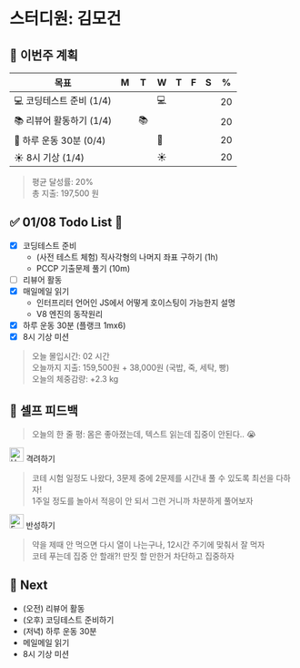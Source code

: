 # 스터디원: 김모건

## 🚀 이번주 계획

| 목표                     | M   | T   | W   | T   | F   | S   | %   |
| ------------------------ | --- | --- | --- | --- | --- | --- | --- |
| 💻 코딩테스트 준비 (1/4) |     |     | 💻  |     |     |     | 20  |
| 📚 리뷰어 활동하기 (1/4) |     | 📚  |     |     |     |     | 20  |
| 💪 하루 운동 30분 (0/4)  |     |     | 💪  |     |     |     | 20  |
| ☀️ 8시 기상 (1/4)        |     |     | ☀️  |     |     |     | 20  |

> 평균 달성률: 20% <br>
> 총 지출: 197,500 원 <br>

## ✅ 01/08 Todo List 🌅

- [x] 코딩테스트 준비
  - (사전 테스트 체험) 직사각형의 나머지 좌표 구하기 (1h)
  - PCCP 기출문제 풀기 (10m)
- [ ] 리뷰어 활동
- [x] 매일메일 읽기
  - 인터프리터 언어인 JS에서 어떻게 호이스팅이 가능한지 설명
  - V8 엔진의 동작원리
- [x] 하루 운동 30분 (플랭크 1mx6)
- [x] 8시 기상 미션

> 오늘 몰입시간: 02 시간<br>
> 오늘까지 지출: 159,500원 + 38,000원 (국밥, 죽, 세탁, 빵)<br>
> 오늘의 체중감량: +2.3 kg

## 🎉 셀프 피드백

> 오늘의 한 줄 평: 몸은 좋아졌는데, 텍스트 읽는데 집중이 안된다.. 😭

<img src="https://raw.githubusercontent.com/Tarikul-Islam-Anik/Animated-Fluent-Emojis/master/Emojis/Smilies/Hugging%20Face.png" alt="Hugging Face" width="25" height="25"> 격려하기</img>

> 코테 시험 일정도 나왔다, 3문제 중에 2문제를 시간내 풀 수 있도록 최선을 다하자! <br>
> 1주일 정도를 놀아서 적응이 안 되서 그런 거니까 차분하게 풀어보자 <br>

<img src="https://raw.githubusercontent.com/Tarikul-Islam-Anik/Animated-Fluent-Emojis/master/Emojis/Smilies/Face%20with%20Monocle.png" alt="Face with Monocle" width="25" height="25"> 반성하기</img>

> 약을 제때 안 먹으면 다시 열이 나는구나, 12시간 주기에 맞춰서 잘 먹자 <br>
> 코테 푸는데 집중 안 할래?! 딴짓 할 만한거 차단하고 집중하자 <br>

## 🌱 Next

- (오전) 리뷰어 활동
- (오후) 코딩테스트 준비하기
- (저녁) 하루 운동 30분
- 메일메일 읽기
- 8시 기상 미션
